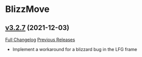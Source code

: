 # BlizzMove

## [v3.2.7](https://github.com/Kiatra/BlizzMove/tree/v3.2.7) (2021-12-03)
[Full Changelog](https://github.com/Kiatra/BlizzMove/commits/v3.2.7) [Previous Releases](https://github.com/Kiatra/BlizzMove/releases)

- Implement a workaround for a blizzard bug in the LFG frame  
